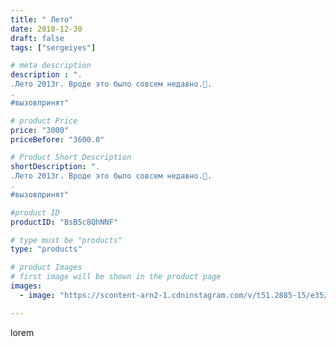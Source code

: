 ```yaml
---
title: " Лето"
date: 2018-12-30
draft: false
tags: ["sergeiyes"]

# meta description
description : ".
.Лето 2013г. Вроде это было совсем недавно.🙂.
.
#вызовпринят"

# product Price
price: "3000"
priceBefore: "3600.0"

# Product Short Description
shortDescription: ".
.Лето 2013г. Вроде это было совсем недавно.🙂.
.
#вызовпринят"

#product ID
productID: "BsB5c8QhNNF"

# type must be "products"
type: "products"

# product Images
# first image will be shown in the product page
images:
  - image: "https://scontent-arn2-1.cdninstagram.com/v/t51.2885-15/e35/47435579_338528640317574_3096617865478420721_n.jpg?tp=1&_nc_ht=scontent-arn2-1.cdninstagram.com&_nc_cat=106&_nc_ohc=1h26zCMCp54AX_Ln2li&ccb=7-4&oh=a168871236eba02ff1b681375f6fdaa7&oe=60831DDE&_nc_sid=86f79a&ig_cache_key=MTk0NjA4OTE5MTQ5ODg5NjE5Nw%3D%3D.2-ccb7-4"

---
```

lorem
